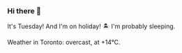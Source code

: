 ### Hi there :wave:

It's Tuesday! And I'm on holiday! :desert_island: I'm probably sleeping.

Weather in Toronto: overcast, at +14°C.
